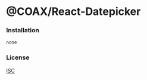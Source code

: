 # @COAX/React-Datepicker

### Installation
```
none
```

### License
[ISC](https://www.isc.org/downloads/software-support-policy/isc-license/)
